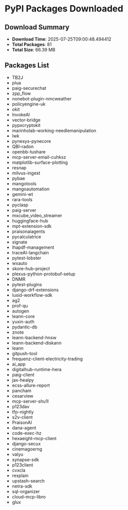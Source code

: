 # PyPI Packages Downloaded

## Download Summary
- **Download Time**: 2025-07-25T09:00:48.494412
- **Total Packages**: 81
- **Total Size**: 66.39 MB

## Packages List
- TB2J
- plua
- paig-securechat
- zpp_flow
- nonebot-plugin-nmcweather
- policyengine-uk
- okit
- InvokeAI
- vector-bridge
- pypxcryptokit
- marinholab-working-needlemanipulation
- lwk
- pynesys-pynecore
- QBI-radon
- openbb-tushare
- mcp-server-email-cuhksz
- matplotlib-surface-plotting
- resnap
- milvus-ingest
- pybae
- mangotools
- mangoautomation
- gemini-wt
- rara-tools
- pyclasp
- paig-server
- mxcube_video_streamer
- huggingface-hub
- mpt-extension-sdk
- praisonaiagents
- pycalculatrice
- signate
- lhapdf-management
- traceAI-langchain
- pytest-lobster
- wxauto
- skore-hub-project
- plexus-python-protobuf-setup
- DNMR
- pytest-plugins
- django-drf-extensions
- lusid-workflow-sdk
- ag2
- prof-qu
- autogen
- leann-core
- yuxin-auth
- pydantic-db
- znote
- leann-backend-hnsw
- leann-backend-diskann
- leann
- gitpush-tool
- frequenz-client-electricity-trading
- ai_app
- digitalhub-runtime-hera
- paig-client
- jax-healpy
- ecss-allure-report
- pancham
- cesarview
- mcp-server-shu1l
- p123dav
- tfp-nightly
- s2v-client
- PraisonAI
- dana-agent
- code-exec-hz
- hexaeight-mcp-client
- django-secux
- cinemagoerng
- valyu
- synapse-sdk
- p123client
- cvxcla
- rexplain
- upstash-search
- netra-sdk
- sql-organizer
- cloud-mcp-libro
- glux
